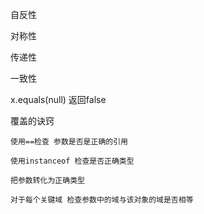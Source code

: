 自反性

对称性

传递性

一致性

x.equals(null) 返回false



覆盖的诀窍

    使用==检查 参数是否是正确的引用

    使用instanceof 检查是否正确类型 
    
    把参数转化为正确类型
    
    对于每个关键域 检查参数中的域与该对象的域是否相等
    